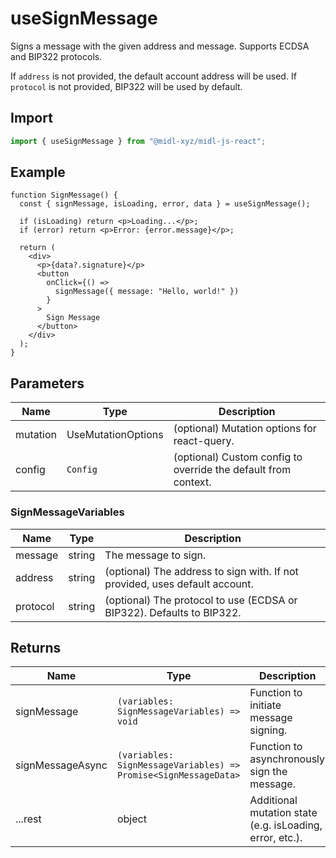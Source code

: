 # useSignMessage

Signs a message with the given address and message. Supports ECDSA and BIP322 protocols.

If `address` is not provided, the default account address will be used. If `protocol` is not provided, BIP322 will be used by default.

## Import

```ts
import { useSignMessage } from "@midl-xyz/midl-js-react";
```

## Example

```tsx
function SignMessage() {
  const { signMessage, isLoading, error, data } = useSignMessage();

  if (isLoading) return <p>Loading...</p>;
  if (error) return <p>Error: {error.message}</p>;

  return (
    <div>
      <p>{data?.signature}</p>
      <button
        onClick={() =>
          signMessage({ message: "Hello, world!" })
        }
      >
        Sign Message
      </button>
    </div>
  );
}
```

## Parameters

| Name     | Type               | Description                                                    |
| -------- | ------------------ | -------------------------------------------------------------- |
| mutation | UseMutationOptions | (optional) Mutation options for react-query.                   |
| config   | `Config`           | (optional) Custom config to override the default from context. |

### SignMessageVariables

| Name     | Type   | Description                                                                 |
| -------- | ------ | --------------------------------------------------------------------------- |
| message  | string | The message to sign.                                                        |
| address  | string | (optional) The address to sign with. If not provided, uses default account. |
| protocol | string | (optional) The protocol to use (ECDSA or BIP322). Defaults to BIP322.       |

## Returns

| Name             | Type                                                            | Description                                              |
| ---------------- | --------------------------------------------------------------- | -------------------------------------------------------- |
| signMessage      | `(variables: SignMessageVariables) => void`                     | Function to initiate message signing.                    |
| signMessageAsync | `(variables: SignMessageVariables) => Promise<SignMessageData>` | Function to asynchronously sign the message.             |
| ...rest          | object                                                          | Additional mutation state (e.g. isLoading, error, etc.). |
